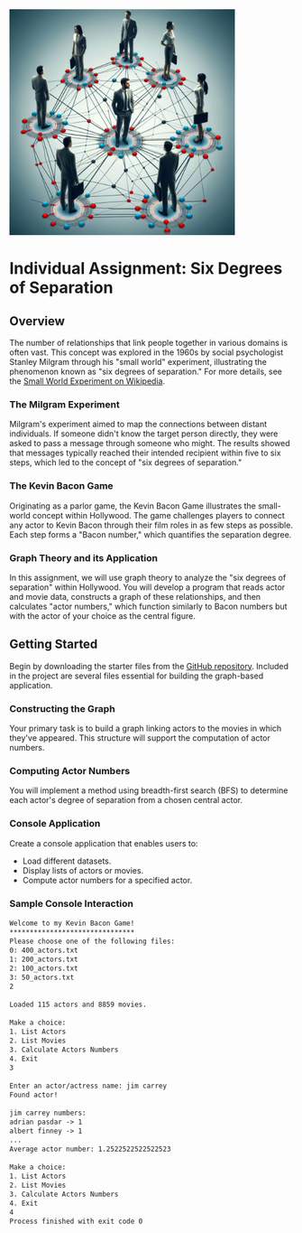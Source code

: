 <img src="assn-imgs/img_1.jpg" width="400">

# Individual Assignment: Six Degrees of Separation

## Overview

The number of relationships that link people together in various domains is often vast. This concept was explored 
in the 1960s by social psychologist Stanley Milgram through his "small world" experiment, illustrating the phenomenon 
known as "six degrees of separation." For more details, see the 
[Small World Experiment on Wikipedia](https://en.wikipedia.org/wiki/Small-world_experiment).

### The Milgram Experiment

Milgram's experiment aimed to map the connections between distant individuals. If someone didn't know the target 
person directly, they were asked to pass a message through someone who might. The results showed that messages 
typically reached their intended recipient within five to six steps, which led to the concept of "six degrees 
of separation."

### The Kevin Bacon Game

Originating as a parlor game, the Kevin Bacon Game illustrates the small-world concept within Hollywood. The game 
challenges players to connect any actor to Kevin Bacon through their film roles in as few steps as possible. Each 
step forms a "Bacon number," which quantifies the separation degree.

### Graph Theory and its Application

In this assignment, we will use graph theory to analyze the "six degrees of separation" within Hollywood. 
You will develop a program that reads actor and movie data, constructs a graph of these relationships, and 
then calculates "actor numbers," which function similarly to Bacon numbers but with the actor of your choice 
as the central figure.

## Getting Started

Begin by downloading the starter files from the 
[GitHub repository](https://github.com/joshbarcher/kevin-bacon-game-assn). Included in the project are several 
files essential for building the graph-based application.

### Constructing the Graph

Your primary task is to build a graph linking actors to the movies in which they've appeared. This structure 
will support the computation of actor numbers.

### Computing Actor Numbers

You will implement a method using breadth-first search (BFS) to determine each actor's degree of separation 
from a chosen central actor.

### Console Application

Create a console application that enables users to:
- Load different datasets.
- Display lists of actors or movies.
- Compute actor numbers for a specified actor.

### Sample Console Interaction

```plaintext
Welcome to my Kevin Bacon Game!
*******************************
Please choose one of the following files:
0: 400_actors.txt
1: 200_actors.txt
2: 100_actors.txt
3: 50_actors.txt
2

Loaded 115 actors and 8859 movies.

Make a choice:
1. List Actors
2. List Movies
3. Calculate Actors Numbers
4. Exit
3

Enter an actor/actress name: jim carrey
Found actor!

jim carrey numbers:
adrian pasdar -> 1
albert finney -> 1
...
Average actor number: 1.2522522522522523

Make a choice:
1. List Actors
2. List Movies
3. Calculate Actors Numbers
4. Exit
4
Process finished with exit code 0